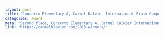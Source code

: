 ```yaml
---
layout: post
title: "Concerto Elementary A, Carmel Kalvier International Piano Competition"
categories: award
meta: "Second Place, Concerto Elementary A, Carmel Kalvier International Piano Competition, Carmel IN"
link: "https://carmelklavier.com/2023-winners/"
---
```




